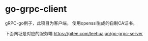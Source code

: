 # go-grpc-client


gRPC-go例子，此项目为客户端。
使用openssl生成的自制CA证书。

下面网址是对应的服务端
https://gitee.com/leehuajun/go-grpc-server
